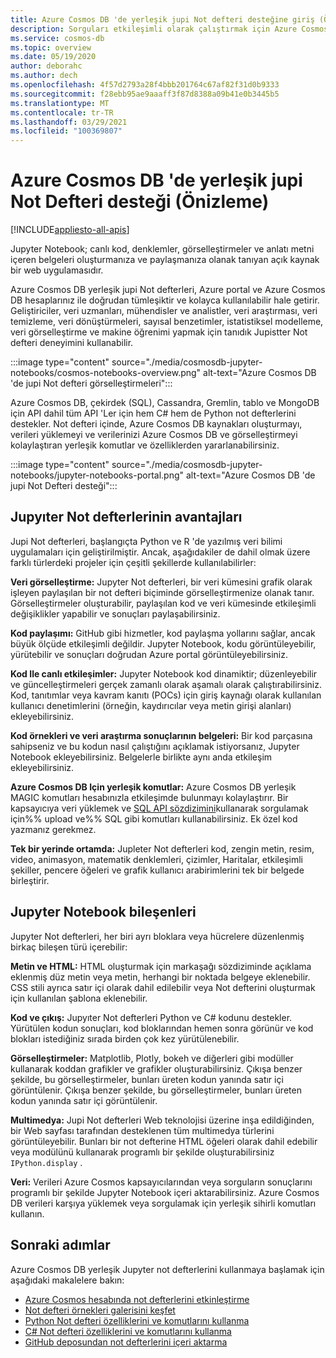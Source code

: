 ```yaml
---
title: Azure Cosmos DB 'de yerleşik jupi Not defteri desteğine giriş (Önizleme)
description: Sorguları etkileşimli olarak çalıştırmak için Azure Cosmos DB yerleşik jupi Not defteri desteğini nasıl kullanabileceğinizi öğrenin.
ms.service: cosmos-db
ms.topic: overview
ms.date: 05/19/2020
author: deborahc
ms.author: dech
ms.openlocfilehash: 4f57d2793a28f4bbb201764c67af82f31d0b9333
ms.sourcegitcommit: f28ebb95ae9aaaff3f87d8388a09b41e0b3445b5
ms.translationtype: MT
ms.contentlocale: tr-TR
ms.lasthandoff: 03/29/2021
ms.locfileid: "100369807"
---
```

# <a name="built-in-jupyter-notebooks-support-in-azure-cosmos-db-preview"></a>Azure Cosmos DB 'de yerleşik jupi Not Defteri desteği (Önizleme)
[!INCLUDE[appliesto-all-apis](includes/appliesto-all-apis.md)]

Jupyter Notebook; canlı kod, denklemler, görselleştirmeler ve anlatı metni içeren belgeleri oluşturmanıza ve paylaşmanıza olanak tanıyan açık kaynak bir web uygulamasıdır. 

Azure Cosmos DB yerleşik jupi Not defterleri, Azure portal ve Azure Cosmos DB hesaplarınız ile doğrudan tümleşiktir ve kolayca kullanılabilir hale getirir. Geliştiriciler, veri uzmanları, mühendisler ve analistler, veri araştırması, veri temizleme, veri dönüştürmeleri, sayısal benzetimler, istatistiksel modelleme, veri görselleştirme ve makine öğrenimi yapmak için tanıdık Jupistter Not defteri deneyimini kullanabilir.

:::image type="content" source="./media/cosmosdb-jupyter-notebooks/cosmos-notebooks-overview.png" alt-text="Azure Cosmos DB 'de jupi Not defteri görselleştirmeleri":::

Azure Cosmos DB, çekirdek (SQL), Cassandra, Gremlin, tablo ve MongoDB için API dahil tüm API 'Ler için hem C# hem de Python not defterlerini destekler. Not defteri içinde, Azure Cosmos DB kaynakları oluşturmayı, verileri yüklemeyi ve verilerinizi Azure Cosmos DB ve görselleştirmeyi kolaylaştıran yerleşik komutlar ve özelliklerden yararlanabilirsiniz. 

:::image type="content" source="./media/cosmosdb-jupyter-notebooks/jupyter-notebooks-portal.png" alt-text="Azure Cosmos DB 'de jupi Not Defteri desteği":::

## <a name="benefits-of-jupyter-notebooks"></a>Jupyıter Not defterlerinin avantajları

Jupi Not defterleri, başlangıçta Python ve R 'de yazılmış veri bilimi uygulamaları için geliştirilmiştir. Ancak, aşağıdakiler de dahil olmak üzere farklı türlerdeki projeler için çeşitli şekillerde kullanılabilirler:

**Veri görselleştirme:** Jupyter Not defterleri, bir veri kümesini grafik olarak işleyen paylaşılan bir not defteri biçiminde görselleştirmenize olanak tanır. Görselleştirmeler oluşturabilir, paylaşılan kod ve veri kümesinde etkileşimli değişiklikler yapabilir ve sonuçları paylaşabilirsiniz.

**Kod paylaşımı:** GitHub gibi hizmetler, kod paylaşma yollarını sağlar, ancak büyük ölçüde etkileşimli değildir. Jupyter Notebook, kodu görüntüleyebilir, yürütebilir ve sonuçları doğrudan Azure portal görüntüleyebilirsiniz.

**Kod Ile canlı etkileşimler:** Jupyter Notebook kod dinamiktir; düzenleyebilir ve güncelleştirmeleri gerçek zamanlı olarak aşamalı olarak çalıştırabilirsiniz. Kod, tanıtımlar veya kavram kanıtı (POCs) için giriş kaynağı olarak kullanılan kullanıcı denetimlerini (örneğin, kaydırıcılar veya metin girişi alanları) ekleyebilirsiniz.

**Kod örnekleri ve veri araştırma sonuçlarının belgeleri:** Bir kod parçasına sahipseniz ve bu kodun nasıl çalıştığını açıklamak istiyorsanız, Jupyter Notebook ekleyebilirsiniz. Belgelerle birlikte aynı anda etkileşim ekleyebilirsiniz.

**Azure Cosmos DB Için yerleşik komutlar:** Azure Cosmos DB yerleşik MAGIC komutları hesabınızla etkileşimde bulunmayı kolaylaştırır. Bir kapsayıcıya veri yüklemek ve [SQL API sözdizimini](sql-query-getting-started.md)kullanarak sorgulamak için%% upload ve%% SQL gibi komutları kullanabilirsiniz. Ek özel kod yazmanız gerekmez.

**Tek bir yerinde ortamda:** Jupleter Not defterleri kod, zengin metin, resim, video, animasyon, matematik denklemleri, çizimler, Haritalar, etkileşimli şekiller, pencere öğeleri ve grafik kullanıcı arabirimlerini tek bir belgede birleştirir.

## <a name="components-of-a-jupyter-notebook"></a>Jupyter Notebook bileşenleri

Jupyter Not defterleri, her biri ayrı bloklara veya hücrelere düzenlenmiş birkaç bileşen türü içerebilir:

**Metin ve HTML:** HTML oluşturmak için markaşağı sözdiziminde açıklama eklenmiş düz metin veya metin, herhangi bir noktada belgeye eklenebilir. CSS stili ayrıca satır içi olarak dahil edilebilir veya Not defterini oluşturmak için kullanılan şablona eklenebilir.

**Kod ve çıkış:** Jupyıter Not defterleri Python ve C# kodunu destekler. Yürütülen kodun sonuçları, kod bloklarından hemen sonra görünür ve kod blokları istediğiniz sırada birden çok kez yürütülenebilir.

**Görselleştirmeler:** Matplotlib, Plotly, bokeh ve diğerleri gibi modüller kullanarak koddan grafikler ve grafikler oluşturabilirsiniz. Çıkışa benzer şekilde, bu görselleştirmeler, bunları üreten kodun yanında satır içi görüntülenir. Çıkışa benzer şekilde, bu görselleştirmeler, bunları üreten kodun yanında satır içi görüntülenir.

**Multimedya:** Jupi Not defterleri Web teknolojisi üzerine inşa edildiğinden, bir Web sayfası tarafından desteklenen tüm multimedya türlerini görüntüleyebilir. Bunları bir not defterine HTML öğeleri olarak dahil edebilir veya modülünü kullanarak programlı bir şekilde oluşturabilirsiniz `IPython.display` .

**Veri:** Verileri Azure Cosmos kapsayıcılarından veya sorguların sonuçlarını programlı bir şekilde Jupyter Notebook içeri aktarabilirsiniz. Azure Cosmos DB verileri karşıya yüklemek veya sorgulamak için yerleşik sihirli komutları kullanın. 

## <a name="next-steps"></a>Sonraki adımlar

Azure Cosmos DB yerleşik Jupyter not defterlerini kullanmaya başlamak için aşağıdaki makalelere bakın:

* [Azure Cosmos hesabında not defterlerini etkinleştirme](enable-notebooks.md)
* [Not defteri örnekleri galerisini keşfet](https://cosmos.azure.com/gallery.html)
* [Python Not defteri özelliklerini ve komutlarını kullanma](use-python-notebook-features-and-commands.md)
* [C# Not defteri özelliklerini ve komutlarını kullanma](use-csharp-notebook-features-and-commands.md)
* [GitHub deposundan not defterlerini içeri aktarma](import-github-notebooks.md)